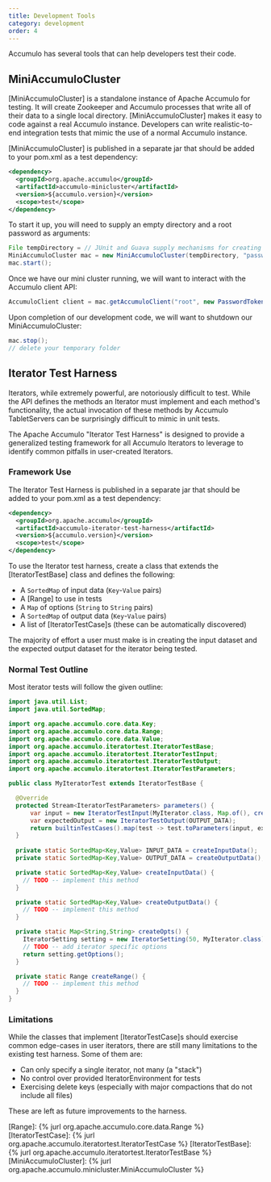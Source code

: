 ```yaml
---
title: Development Tools
category: development
order: 4
---
```


Accumulo has several tools that can help developers test their code.

## MiniAccumuloCluster

[MiniAccumuloCluster] is a standalone instance of Apache Accumulo for testing. It will
create Zookeeper and Accumulo processes that write all of their data to a single local
directory. [MiniAccumuloCluster] makes it easy to code against a real Accumulo instance.
Developers can write realistic-to-end integration tests that mimic the use of a normal
Accumulo instance.

[MiniAccumuloCluster] is published in a separate jar that should be added to your pom.xml
as a test dependency:

```xml
<dependency>
  <groupId>org.apache.accumulo</groupId>
  <artifactId>accumulo-minicluster</artifactId>
  <version>${accumulo.version}</version>
  <scope>test</scope>
</dependency>
```

To start it up, you will need to supply an empty directory and a root password as arguments:

```java
File tempDirectory = // JUnit and Guava supply mechanisms for creating temp directories
MiniAccumuloCluster mac = new MiniAccumuloCluster(tempDirectory, "password");
mac.start();
```

Once we have our mini cluster running, we will want to interact with the Accumulo client API:

```java
AccumuloClient client = mac.getAccumuloClient("root", new PasswordToken("password"));
```

Upon completion of our development code, we will want to shutdown our MiniAccumuloCluster:

```java
mac.stop();
// delete your temporary folder
```

## Iterator Test Harness

Iterators, while extremely powerful, are notoriously difficult to test. While the API defines
the methods an Iterator must implement and each method's functionality, the actual invocation
of these methods by Accumulo TabletServers can be surprisingly difficult to mimic in unit tests.

The Apache Accumulo "Iterator Test Harness" is designed to provide a generalized testing framework
for all Accumulo Iterators to leverage to identify common pitfalls in user-created Iterators.

### Framework Use

The Iterator Test Harness is published in a separate jar that should be added to your pom.xml as
a test dependency:

```xml
<dependency>
  <groupId>org.apache.accumulo</groupId>
  <artifactId>accumulo-iterator-test-harness</artifactId>
  <version>${accumulo.version}</version>
  <scope>test</scope>
</dependency>
```

To use the Iterator test harness, create a class that extends the [IteratorTestBase] class
and defines the following:

  * A `SortedMap` of input data (`Key`-`Value` pairs)
  * A [Range] to use in tests
  * A `Map` of options (`String` to `String` pairs)
  * A `SortedMap` of output data (`Key`-`Value` pairs)
  * A list of [IteratorTestCase]s (these can be automatically discovered)

The majority of effort a user must make is in creating the input dataset and the expected
output dataset for the iterator being tested.

### Normal Test Outline

Most iterator tests will follow the given outline:

```java
import java.util.List;
import java.util.SortedMap;

import org.apache.accumulo.core.data.Key;
import org.apache.accumulo.core.data.Range;
import org.apache.accumulo.core.data.Value;
import org.apache.accumulo.iteratortest.IteratorTestBase;
import org.apache.accumulo.iteratortest.IteratorTestInput;
import org.apache.accumulo.iteratortest.IteratorTestOutput;
import org.apache.accumulo.iteratortest.IteratorTestParameters;

public class MyIteratorTest extends IteratorTestBase {

  @Override
  protected Stream<IteratorTestParameters> parameters() {
      var input = new IteratorTestInput(MyIterator.class, Map.of(), createRange(), INPUT_DATA);
      var expectedOutput = new IteratorTestOutput(OUTPUT_DATA);
      return builtinTestCases().map(test -> test.toParameters(input, expectedOutput));
  }
    
  private static SortedMap<Key,Value> INPUT_DATA = createInputData();
  private static SortedMap<Key,Value> OUTPUT_DATA = createOutputData();

  private static SortedMap<Key,Value> createInputData() {
    // TODO -- implement this method
  }

  private static SortedMap<Key,Value> createOutputData() {
    // TODO -- implement this method
  }

  private static Map<String,String> createOpts() {
    IteratorSetting setting = new IteratorSetting(50, MyIterator.class);
    // TODO -- add iterator specific options
    return setting.getOptions();
  }

  private static Range createRange() {
    // TODO -- implement this method
  }
}
```

### Limitations

While the classes that implement [IteratorTestCase]s should exercise common edge-cases in user iterators,
there are still many limitations to the existing test harness. Some of them are:

  * Can only specify a single iterator, not many (a "stack")
  * No control over provided IteratorEnvironment for tests
  * Exercising delete keys (especially with major compactions that do not include all files)

These are left as future improvements to the harness.

[Range]: {% jurl org.apache.accumulo.core.data.Range %}
[IteratorTestCase]: {% jurl org.apache.accumulo.iteratortest.IteratorTestCase %}
[IteratorTestBase]: {% jurl org.apache.accumulo.iteratortest.IteratorTestBase %}
[MiniAccumuloCluster]: {% jurl org.apache.accumulo.minicluster.MiniAccumuloCluster %}
